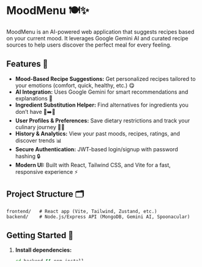 # MoodMenu 🍽️✨

MoodMenu is an AI-powered web application that suggests recipes based on your current mood. It leverages Google Gemini AI and curated recipe sources to help users discover the perfect meal for every feeling.

## Features 🌟

- **Mood-Based Recipe Suggestions:** Get personalized recipes tailored to your emotions (comfort, quick, healthy, etc.) 😋
- **AI Integration:** Uses Google Gemini for smart recommendations and explanations 🤖
- **Ingredient Substitution Helper:** Find alternatives for ingredients you don’t have 🥕➡️🍋
- **User Profiles & Preferences:** Save dietary restrictions and track your culinary journey 👤🍴
- **History & Analytics:** View your past moods, recipes, ratings, and discover trends 📊
- **Secure Authentication:** JWT-based login/signup with password hashing 🔒
- **Modern UI:** Built with React, Tailwind CSS, and Vite for a fast, responsive experience ⚡

## Project Structure 🗂️

```
frontend/   # React app (Vite, Tailwind, Zustand, etc.)
backend/    # Node.js/Express API (MongoDB, Gemini AI, Spoonacular)
```

## Getting Started 🚀

1. **Install dependencies:**
   ```bash
   cd backend && npm install
   cd ../frontend && npm install
   ```

2. **Configure environment variables:**
   - Set up `.env` files in both `backend/` and `frontend/` folders.

3. **Run the backend:**
   ```bash
   cd backend
   npm run dev
   ```

4. **Run the frontend:**
   ```bash
   cd frontend
   npm run dev
   ```

5. **Access the app:**
   - Frontend: [http://localhost:5173](http://localhost:5173) 🌐
   - Backend API: [http://localhost:4000](http://localhost:4000) 🛠️

## Technologies Used 🧑‍💻

- **Frontend:** React, Vite, Tailwind CSS, Zustand, React Router
- **Backend:** Node.js, Express, MongoDB, Google Gemini API, Spoonacular API
- **Authentication:** JWT, bcrypt
- **Other:** Axios, react-hot-toast, Lucide icons

## Contributing 🤝

Pull requests and issues are welcome! Please open an issue for bugs or feature requests.

## License 📄

MIT

---

Enjoy cooking & discovering